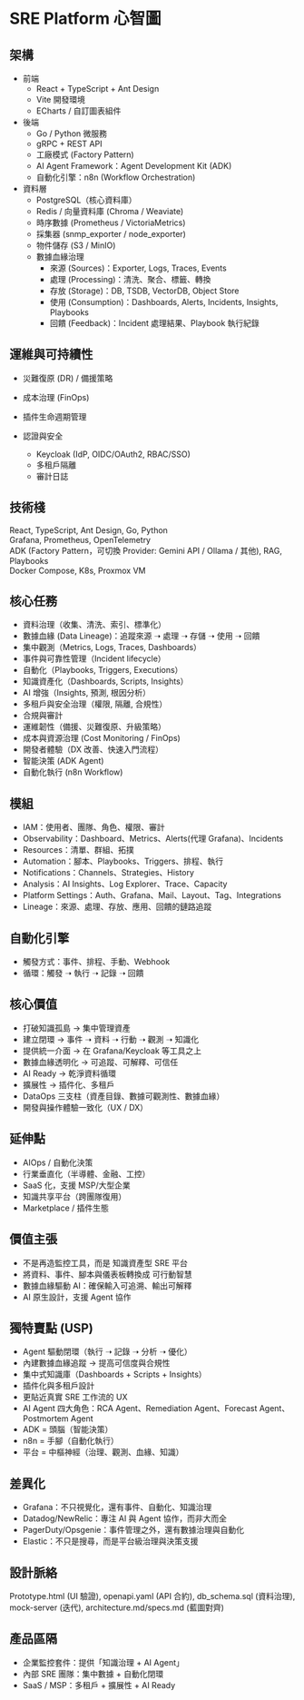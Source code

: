 # SRE Platform 心智圖

## 架構
- 前端
  - React + TypeScript + Ant Design
  - Vite 開發環境
  - ECharts / 自訂圖表組件
- 後端
  - Go / Python 微服務
  - gRPC + REST API
  - 工廠模式 (Factory Pattern)
  - AI Agent Framework：Agent Development Kit (ADK)
  - 自動化引擎：n8n (Workflow Orchestration)
- 資料層
  - PostgreSQL（核心資料庫）
  - Redis / 向量資料庫 (Chroma / Weaviate)
  - 時序數據 (Prometheus / VictoriaMetrics)
  - 採集器 (snmp_exporter / node_exporter)
  - 物件儲存 (S3 / MinIO)
  - 數據血緣治理
    - 來源 (Sources)：Exporter, Logs, Traces, Events
    - 處理 (Processing)：清洗、聚合、標籤、轉換
    - 存放 (Storage)：DB, TSDB, VectorDB, Object Store
    - 使用 (Consumption)：Dashboards, Alerts, Incidents, Insights, Playbooks
    - 回饋 (Feedback)：Incident 處理結果、Playbook 執行紀錄

## 運維與可持續性
- 災難復原 (DR) / 備援策略
- 成本治理 (FinOps)
- 插件生命週期管理

- 認證與安全
  - Keycloak (IdP, OIDC/OAuth2, RBAC/SSO)
  - 多租戶隔離
  - 審計日誌

## 技術棧
React, TypeScript, Ant Design, Go, Python  
Grafana, Prometheus, OpenTelemetry  
ADK (Factory Pattern，可切換 Provider: Gemini API / Ollama / 其他), RAG, Playbooks  
Docker Compose, K8s, Proxmox VM  

## 核心任務
- 資料治理（收集、清洗、索引、標準化）
- 數據血緣 (Data Lineage)：追蹤來源 ➝ 處理 ➝ 存儲 ➝ 使用 ➝ 回饋
- 集中觀測（Metrics, Logs, Traces, Dashboards）
- 事件與可靠性管理（Incident lifecycle）
- 自動化（Playbooks, Triggers, Executions）
- 知識資產化（Dashboards, Scripts, Insights）
- AI 增強（Insights, 預測, 根因分析）
- 多租戶與安全治理（權限, 隔離, 合規性）
- 合規與審計
- 運維韌性（備援、災難復原、升級策略）
- 成本與資源治理 (Cost Monitoring / FinOps)
- 開發者體驗（DX 改善、快速入門流程）
- 智能決策 (ADK Agent)
- 自動化執行 (n8n Workflow)

## 模組
- IAM：使用者、團隊、角色、權限、審計
- Observability：Dashboard、Metrics、Alerts(代理 Grafana)、Incidents
- Resources：清單、群組、拓撲
- Automation：腳本、Playbooks、Triggers、排程、執行
- Notifications：Channels、Strategies、History
- Analysis：AI Insights、Log Explorer、Trace、Capacity
- Platform Settings：Auth、Grafana、Mail、Layout、Tag、Integrations
- Lineage：來源、處理、存放、應用、回饋的鏈路追蹤

## 自動化引擎
- 觸發方式：事件、排程、手動、Webhook
- 循環：觸發 ➝ 執行 ➝ 記錄 ➝ 回饋

## 核心價值
- 打破知識孤島 → 集中管理資產
- 建立閉環 → 事件 ➝ 資料 ➝ 行動 ➝ 觀測 ➝ 知識化
- 提供統一介面 → 在 Grafana/Keycloak 等工具之上
- 數據血緣透明化 → 可追蹤、可解釋、可信任
- AI Ready → 乾淨資料循環
- 擴展性 → 插件化、多租戶
- DataOps 三支柱（資產目錄、數據可觀測性、數據血緣）
- 開發與操作體驗一致化（UX / DX）

## 延伸點
- AIOps / 自動化決策
- 行業垂直化（半導體、金融、工控）
- SaaS 化，支援 MSP/大型企業
- 知識共享平台（跨團隊復用）
- Marketplace / 插件生態

## 價值主張
- 不是再造監控工具，而是 知識資產型 SRE 平台
- 將資料、事件、腳本與儀表板轉換成 可行動智慧
- 數據血緣驅動 AI：確保輸入可追溯、輸出可解釋
- AI 原生設計，支援 Agent 協作

## 獨特賣點 (USP)
- Agent 驅動閉環（執行 ➝ 記錄 ➝ 分析 ➝ 優化）
- 內建數據血緣追蹤 → 提高可信度與合規性
- 集中式知識庫（Dashboards + Scripts + Insights）
- 插件化與多租戶設計
- 更貼近真實 SRE 工作流的 UX
- AI Agent 四大角色：RCA Agent、Remediation Agent、Forecast Agent、Postmortem Agent
- ADK = 頭腦（智能決策）  
- n8n = 手腳（自動化執行）  
- 平台 = 中樞神經（治理、觀測、血緣、知識）

## 差異化
- Grafana：不只視覺化，還有事件、自動化、知識治理
- Datadog/NewRelic：專注 AI 與 Agent 協作，而非大而全
- PagerDuty/Opsgenie：事件管理之外，還有數據治理與自動化
- Elastic：不只是搜尋，而是平台級治理與決策支援

## 設計脈絡
Prototype.html (UI 驗證), openapi.yaml (API 合約), db_schema.sql (資料治理), mock-server (迭代), architecture.md/specs.md (藍圖對齊)

## 產品區隔
- 企業監控套件：提供「知識治理 + AI Agent」
- 內部 SRE 團隊：集中數據 + 自動化閉環
- SaaS / MSP：多租戶 + 擴展性 + AI Ready